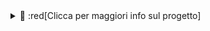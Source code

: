 <details>
<summary>📌 :red[Clicca per maggiori info sul progetto]</summary>


':newspaper::newspaper::newspaper::newspaper::newspaper::newspaper::newspaper::newspaper::newspaper::newspaper::newspaper::newspaper::newspaper::newspaper::newspaper::newspaper::newspaper::newspaper:'

    
###### :red[Demo della futura dashboard per il progetto Advocacy]

#### :male-office-worker: Contesto
    
<a style='color:white'Il dipartimento DEN B al momento fornisce, tramite mail settimanale, una selezione manuale di articoli/argomenti (ci sono argomenti che sono di particolare interesse: es. digitalizzazione, coerenti con il piano editoriale) da suggerire a top manager. La selezione avviene attraverso la lettura e analisi di articoli pubblicati su testate giornalistiche “attenzionate”, ovvero appartenenti ad una lista. Nella mail settimanale gli articoli selezionati manualmente sono raggruppati per tema e sono utilizzati come spunto/suggerimento per redigere un testo (tweet o post) da pubblicare sui profili social dei top manager.

#### :dart: Obiettivo. 
    
Creare strumento per automatizzare la selezione dell’articolo/argomento che top manager + figure rilevanti sui social dovranno condividere sui loro profili social

#### :bar_chart: Sviluppo. 

Sviluppare un sistema di raccomandazione che analizzi il comportamento sui social (Twitter, Linkedin) dei top manager+figure rilevanti (=partecipanti progetto advocacy). A partire dalle pubblicazioni dell’ultimo anno, dedurne indicatori rilevanti (frequenza pubblicazione articoli, temi affrontati, viralità/n. condivisioni post) e associarli all’utente (dipartimento Eni di appartenenza, principali temi di interesse, etc.). La finalità è di personalizzare la selezione degli articoli in base a comportamento dell’utente analizzato. Sarebbe interessante definire anche un criterio di “affinità” di nuovi articol/temii sulla base del comportamento di un utente.



</details>

